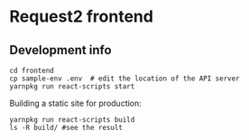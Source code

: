 # Request2 frontend

## Development info

```
cd frontend
cp sample-env .env  # edit the location of the API server
yarnpkg run react-scripts start
```

Building a static site for production:

```
yarnpkg run react-scripts build
ls -R build/ #see the result
```

